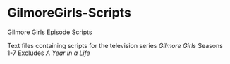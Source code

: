 # GilmoreGirls-Scripts
Gilmore Girls Episode Scripts

Text files containing scripts for the television series _Gilmore Girls_
Seasons 1-7
Excludes _A Year in a Life_

